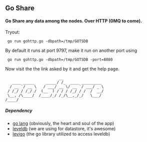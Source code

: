 ## Go Share

#### Go Share any data among the nodes. Over HTTP (0MQ to come).

Tryout:
```Shell
 go run gohttp.go -dbpath=/tmp/GOTSDB
```
By default it runs at port 9797, make it run on another port using
```Shell
 go run gohttp.go -dbpath=/tmp/GOTSDB -port=8080
```

Now visit the the link asked by it and get the help page.

```ASCII
                        __
   ____ _____     _____/ /_  ____ _________
  / __ `/ __ \   / ___/ __ \/ __ `/ ___/ _ \
 / /_/ / /_/ /  (__  ) / / / /_/ / /  /  __/
 \__, /\____/  /____/_/ /_/\__,_/_/   \___/
/____/

```

##### Dependency
* [go lang](http://golang.org/doc/install) (obviously, the heart and soul of the app)
* [leveldb](http://en.wikipedia.org/wiki/LevelDB) (we are using for datastore, it's awesome)
* [levigo](https://github.com/jmhodges/levigo/blob/master/README.md) (the go library utilized to access leveldb)
